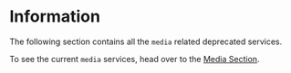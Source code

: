 # Information

The following section contains all the `media` related deprecated services.

To see the current `media` services, head over to the [Media Section](../../services/media/index.md).
